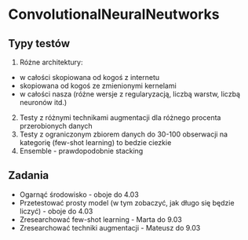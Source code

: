 # ConvolutionalNeuralNeutworks

## Typy testów
1. Różne architektury:
* w całości skopiowana od kogoś z internetu
* skopiowana od kogoś ze zmienionymi kernelami
* w całości nasza (różne wersje z regularyzacją, liczbą warstw, liczbą neuronów itd.)

2. Testy z różnymi technikami augmentacji dla różnego procenta przerobionych danych
3. Testy z ograniczonym zbiorem danych do 30-100 obserwacji na kategorię (few-shot learning) to bedzie ciezkie
4. Ensemble - prawdopodobnie stacking

## Zadania
* Ogarnąć środowisko - oboje do 4.03
* Przetestować prosty model (w tym zobaczyć, jak długo się będzie liczyć) - oboje do 4.03
* Zresearchować few-shot learning - Marta do 9.03
* Zresearchować techniki augmentacji - Mateusz do 9.03
